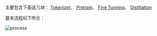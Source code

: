 主要包含下面这几块：
<a href="/minimind/tokenizer.html">Tokenizer</a>、
<a href="/minimind/pretrain.html">Pretrain</a>、
<a href="/minimind/fine-tuning.html">Fine Tunning</a>、
<a href="/minimind/distillation.html">Distillation</a>

基本流程如下所示：

![process](/img/minimind/process.jpg)
